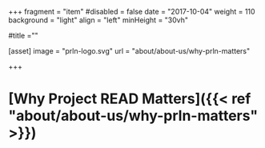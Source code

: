 +++
fragment = "item"
#disabled = false
date = "2017-10-04"
weight = 110
background = "light"
align = "left"
minHeight = "30vh"

#title =""

[asset]
  image = "prln-logo.svg"
  url = "about/about-us/why-prln-matters"

+++

# [Why Project READ Matters]({{< ref "about/about-us/why-prln-matters" >}})


  

  

